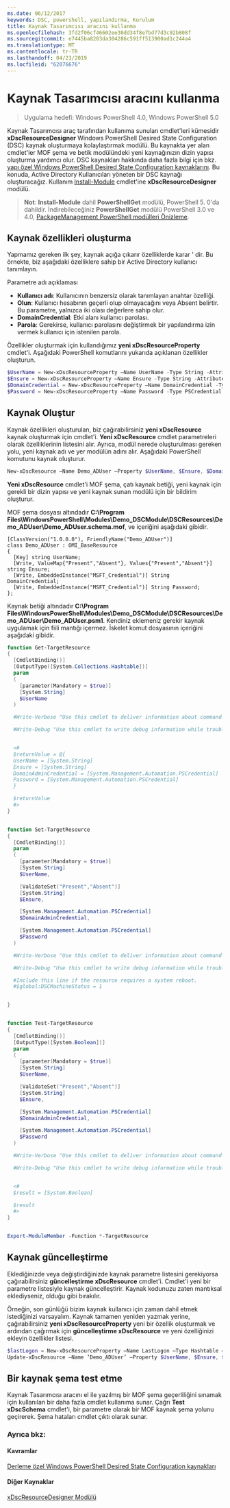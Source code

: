 ```yaml
---
ms.date: 06/12/2017
keywords: DSC, powershell, yapılandırma, Kurulum
title: Kaynak Tasarımcısı aracını kullanma
ms.openlocfilehash: 3fd2f06cf46602ee30dd34f8e7bd77d3c92b808f
ms.sourcegitcommit: e7445ba8203da304286c591ff513900ad1c244a4
ms.translationtype: MT
ms.contentlocale: tr-TR
ms.lasthandoff: 04/23/2019
ms.locfileid: "62076676"
---
```

# <a name="using-the-resource-designer-tool"></a>Kaynak Tasarımcısı aracını kullanma

> Uygulama hedefi: Windows PowerShell 4.0, Windows PowerShell 5.0

Kaynak Tasarımcısı araç tarafından kullanıma sunulan cmdlet'leri kümesidir **xDscResourceDesigner** Windows PowerShell Desired State Configuration (DSC) kaynak oluşturmaya kolaylaştırmak modülü. Bu kaynakta yer alan cmdlet'ler MOF şema ve betik modülündeki yeni kaynağınızın dizin yapısı oluşturma yardımcı olur. DSC kaynakları hakkında daha fazla bilgi için bkz. [yapı özel Windows PowerShell Desired State Configuration kaynaklarını](authoringResource.md).
Bu konuda, Active Directory Kullanıcıları yöneten bir DSC kaynağı oluşturacağız.
Kullanım [Install-Module](/powershell/module/PowershellGet/Install-Module) cmdlet'ine **xDscResourceDesigner** modülü.

>**Not**: **Install-Module** dahil **PowerShellGet** modülü, PowerShell 5. 0'da dahildir. İndirebileceğiniz **PowerShellGet** modülü PowerShell 3.0 ve 4.0, [PackageManagement PowerShell modülleri Önizleme](https://www.microsoft.com/en-us/download/details.aspx?id=49186).

## <a name="creating-resource-properties"></a>Kaynak özellikleri oluşturma
Yapmamız gereken ilk şey, kaynak açığa çıkarır özelliklerde karar ' dir. Bu örnekte, biz aşağıdaki özelliklere sahip bir Active Directory kullanıcı tanımlayın.

Parametre adı açıklaması
* **Kullanıcı adı**: Kullanıcının benzersiz olarak tanımlayan anahtar özelliği.
* **Olun**: Kullanıcı hesabının geçerli olup olmayacağını veya Absent belirtir. Bu parametre, yalnızca iki olası değerlere sahip olur.
* **DomainCredential**: Etki alanı kullanıcı parolası.
* **Parola**: Gerekirse, kullanıcı parolasını değiştirmek bir yapılandırma izin vermek kullanıcı için istenilen parola.

Özellikler oluşturmak için kullandığımız **yeni xDscResourceProperty** cmdlet'i. Aşağıdaki PowerShell komutlarını yukarıda açıklanan özellikler oluşturun.

```powershell
$UserName = New-xDscResourceProperty –Name UserName -Type String -Attribute Key
$Ensure = New-xDscResourceProperty –Name Ensure -Type String -Attribute Write –ValidateSet “Present”, “Absent”
$DomainCredential = New-xDscResourceProperty –Name DomainCredential -Type PSCredential -Attribute Write
$Password = New-xDscResourceProperty –Name Password -Type PSCredential -Attribute Write
```

## <a name="create-the-resource"></a>Kaynak Oluştur

Kaynak özellikleri oluşturulan, biz çağırabilirsiniz **yeni xDscResource** kaynak oluşturmak için cmdlet'i. **Yeni xDscResource** cmdlet parametreleri olarak özelliklerinin listesini alır. Ayrıca, modül nerede oluşturulması gereken yolu, yeni kaynak adı ve yer modülün adını alır. Aşağıdaki PowerShell komutunu kaynak oluşturur.

```powershell
New-xDscResource –Name Demo_ADUser –Property $UserName, $Ensure, $DomainCredential, $Password –Path ‘C:\Program Files\WindowsPowerShell\Modules’ –ModuleName Demo_DSCModule
```

**Yeni xDscResource** cmdlet'i MOF şema, çatı kaynak betiği, yeni kaynak için gerekli bir dizin yapısı ve yeni kaynak sunan modülü için bir bildirim oluşturur.

MOF şema dosyası altındadır **C:\Program Files\WindowsPowerShell\Modules\Demo_DSCModule\DSCResources\Demo_ADUser\Demo_ADUser.schema.mof**, ve içeriğini aşağıdaki gibidir.

```
[ClassVersion("1.0.0.0"), FriendlyName("Demo_ADUser")]
class Demo_ADUser : OMI_BaseResource
{
  [Key] string UserName;
  [Write, ValueMap{"Present","Absent"}, Values{"Present","Absent"}] string Ensure;
  [Write, EmbeddedInstance("MSFT_Credential")] String DomainCredential;
  [Write, EmbeddedInstance("MSFT_Credential")] String Password;
};
```

Kaynak betiği altındadır **C:\Program Files\WindowsPowerShell\Modules\Demo_DSCModule\DSCResources\Demo_ADUser\Demo_ADUser.psm1**. Kendiniz eklemeniz gerekir kaynak uygulamak için fiili mantığı içermez. İskelet komut dosyasının içeriğini aşağıdaki gibidir.

```powershell
function Get-TargetResource
{
  [CmdletBinding()]
  [OutputType([System.Collections.Hashtable])]
  param
  (
    [parameter(Mandatory = $true)]
    [System.String]
    $UserName
  )

  #Write-Verbose "Use this cmdlet to deliver information about command processing."

  #Write-Debug "Use this cmdlet to write debug information while troubleshooting."


  <#
  $returnValue = @{
  UserName = [System.String]
  Ensure = [System.String]
  DomainAdminCredential = [System.Management.Automation.PSCredential]
  Password = [System.Management.Automation.PSCredential]
  }

  $returnValue
  #>
}


function Set-TargetResource
{
  [CmdletBinding()]
  param
  (
    [parameter(Mandatory = $true)]
    [System.String]
    $UserName,

    [ValidateSet("Present","Absent")]
    [System.String]
    $Ensure,

    [System.Management.Automation.PSCredential]
    $DomainAdminCredential,

    [System.Management.Automation.PSCredential]
    $Password
  )

  #Write-Verbose "Use this cmdlet to deliver information about command processing."

  #Write-Debug "Use this cmdlet to write debug information while troubleshooting."

  #Include this line if the resource requires a system reboot.
  #$global:DSCMachineStatus = 1


}


function Test-TargetResource
{
  [CmdletBinding()]
  [OutputType([System.Boolean])]
  param
  (
    [parameter(Mandatory = $true)]
    [System.String]
    $UserName,

    [ValidateSet("Present","Absent")]
    [System.String]
    $Ensure,

    [System.Management.Automation.PSCredential]
    $DomainAdminCredential,

    [System.Management.Automation.PSCredential]
    $Password
  )

  #Write-Verbose "Use this cmdlet to deliver information about command processing."

  #Write-Debug "Use this cmdlet to write debug information while troubleshooting."


  <#
  $result = [System.Boolean]

  $result
  #>
}


Export-ModuleMember -Function *-TargetResource
```

## <a name="updating-the-resource"></a>Kaynak güncelleştirme

Eklediğinizde veya değiştirdiğinizde kaynak parametre listesini gerekiyorsa çağırabilirsiniz **güncelleştirme xDscResource** cmdlet'i. Cmdlet'i yeni bir parametre listesiyle kaynak güncelleştirir. Kaynak kodunuzu zaten mantıksal eklediyseniz, olduğu gibi bırakılır.

Örneğin, son günlüğü bizim kaynak kullanıcı için zaman dahil etmek istediğinizi varsayalım. Kaynak tamamen yeniden yazmak yerine, çağırabilirsiniz **yeni xDscResourceProperty** yeni bir özellik oluşturmak ve ardından çağırmak için **güncelleştirme xDscResource** ve yeni özelliğinizi ekleyin özellikler listesi.

```powershell
$lastLogon = New-xDscResourceProperty –Name LastLogon –Type Hashtable –Attribute Write –Description “For mapping users to their last log on time”
Update-xDscResource –Name ‘Demo_ADUser’ –Property $UserName, $Ensure, $DomainCredential, $Password, $lastLogon -Force
```

## <a name="testing-a-resource-schema"></a>Bir kaynak şema test etme

Kaynak Tasarımcısı aracını el ile yazılmış bir MOF şema geçerliliğini sınamak için kullanılan bir daha fazla cmdlet kullanıma sunar. Çağrı **Test xDscSchema** cmdlet'i, bir parametre olarak bir MOF kaynak şema yolunu geçirerek. Şema hataları cmdlet çıktı olarak sunar.

### <a name="see-also"></a>Ayrıca bkz:

#### <a name="concepts"></a>Kavramlar
[Derleme özel Windows PowerShell Desired State Configuration kaynakları](authoringResource.md)

#### <a name="other-resources"></a>Diğer Kaynaklar
[xDscResourceDesigner Modülü](https://www.powershellgallery.com/packages/xDscResourceDesigner/1.12.0.0)
